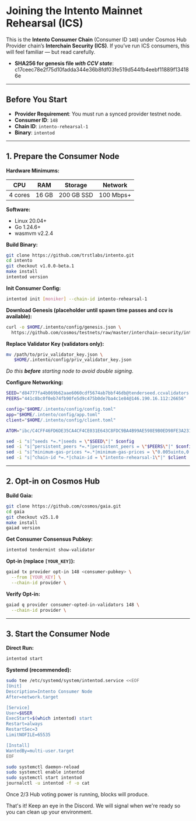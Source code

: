 # **Joining the Intento Mainnet Rehearsal (ICS)**

This is the **Intento Consumer Chain** (Consumer ID `148`) under Cosmos Hub Provider chain’s **Interchain Security (ICS)**. If you’ve run ICS consumers, this will feel familiar — but read carefully.

* **SHA256 for genesis file _with CCV state_**: c17ceec78e2f75d10fadda344e36b8fdf03fe519d544fb4eebf11889f134186e
---

## **Before You Start**

- **Provider Requirement**: You must run a synced provider testnet node.
- **Consumer ID**: `148`
- **Chain ID**: `intento-rehearsal-1`
- **Binary**: `intentod`

---

## **1. Prepare the Consumer Node**

**Hardware Minimums:**

| CPU     | RAM   | Storage    | Network   |
| ------- | ----- | ---------- | --------- |
| 4 cores | 16 GB | 200 GB SSD | 100 Mbps+ |

**Software:**

- Linux 20.04+
- Go 1.24.6+
- wasmvm v2.2.4

**Build Binary:**

```bash
git clone https://github.com/trstlabs/intento.git
cd intento
git checkout v1.0.0-beta.1
make install
intentod version
```

**Init Consumer Config:**

```bash
intentod init [moniker] --chain-id intento-rehearsal-1
```

**Download Genesis (placeholder until spawn time passes and ccv is available):**

```bash
curl -o $HOME/.intento/config/genesis.json \
  https://github.com/cosmos/testnets/raw/master/interchain-security/intento-rehearsal-1/intento-rehearsal-1-genesis-with-ccv.json
```

**Replace Validator Key (validators only):**

```bash
mv /path/to/priv_validator_key.json \
   $HOME/.intento/config/priv_validator_key.json
```

_Do this **before** starting node to avoid double signing._

**Configure Networking:**

```bash
SEED="d84777fa4b069b62aae6060cdf5674ab7bbf46db@tenderseed.ccvalidators.com:29911"
PEERS="441c8bc0f0eb74fb90fe5d9c475b0de7ba4c1e84@146.190.16.112:26656"

config="$HOME/.intento/config/config.toml"
app="$HOME/.intento/config/app.toml"
client="$HOME/.intento/config/client.toml"

ATOM="ibc/C4CFF46FD6DE35CA4CF4CE031E643C8FDC9BA4B99AE598E9B0ED98FE3A2319F9" # placeholder, if this changes in practive after transfer channel created, update this in your config.toml and restart

sed -i "s|^seeds *=.*|seeds = \"$SEED\"|" $config
sed -i "s|^persistent_peers *=.*|persistent_peers = \"$PEERS\"|" $config
sed -i "s|^minimum-gas-prices *=.*|minimum-gas-prices = \"0.005uinto,0.001$ATOM\"|" $app
sed -i "s|^chain-id *=.*|chain-id = \"intento-rehearsal-1\"|" $client
```

---

## **2. Opt-in on Cosmos Hub**

**Build Gaia:**

```bash
git clone https://github.com/cosmos/gaia.git
cd gaia
git checkout v25.1.0
make install
gaiad version
```

**Get Consumer Consensus Pubkey:**

```bash
intentod tendermint show-validator
```

**Opt-in (replace `[YOUR_KEY]`):**

```bash
gaiad tx provider opt-in 148 <consumer-pubkey> \
  --from [YOUR_KEY] \
  --chain-id provider \

```

**Verify Opt-in:**

```bash
gaiad q provider consumer-opted-in-validators 148 \
  --chain-id provider \
```

---

## **3. Start the Consumer Node**

**Direct Run:**

```bash
intentod start
```

**Systemd (recommended):**

```bash
sudo tee /etc/systemd/system/intentod.service <<EOF
[Unit]
Description=Intento Consumer Node
After=network.target

[Service]
User=$USER
ExecStart=$(which intentod) start
Restart=always
RestartSec=3
LimitNOFILE=65535

[Install]
WantedBy=multi-user.target
EOF

sudo systemctl daemon-reload
sudo systemctl enable intentod
sudo systemctl start intentod
journalctl -u intentod -f -o cat
```

Once 2/3 Hub voting power is running, blocks will produce.

That's it! Keep an eye in the Discord. We will signal when we're ready so you can clean up your environment.

